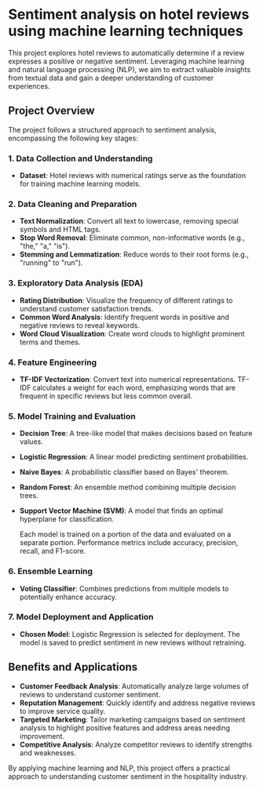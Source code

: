 # Sentiment analysis on hotel reviews using machine learning techniques

This project explores hotel reviews to automatically determine if a review expresses a positive or negative sentiment. Leveraging machine learning and natural language processing (NLP), we aim to extract valuable insights from textual data and gain a deeper understanding of customer experiences.

## Project Overview

The project follows a structured approach to sentiment analysis, encompassing the following key stages:

### 1. Data Collection and Understanding
- **Dataset**: Hotel reviews with numerical ratings serve as the foundation for training machine learning models.

### 2. Data Cleaning and Preparation
- **Text Normalization**: Convert all text to lowercase, removing special symbols and HTML tags.
- **Stop Word Removal**: Eliminate common, non-informative words (e.g., "the," "a," "is").
- **Stemming and Lemmatization**: Reduce words to their root forms (e.g., "running" to "run").

### 3. Exploratory Data Analysis (EDA)
- **Rating Distribution**: Visualize the frequency of different ratings to understand customer satisfaction trends.
- **Common Word Analysis**: Identify frequent words in positive and negative reviews to reveal keywords.
- **Word Cloud Visualization**: Create word clouds to highlight prominent terms and themes.

### 4. Feature Engineering
- **TF-IDF Vectorization**: Convert text into numerical representations. TF-IDF calculates a weight for each word, emphasizing words that are frequent in specific reviews but less common overall.

### 5. Model Training and Evaluation
- **Decision Tree**: A tree-like model that makes decisions based on feature values.
- **Logistic Regression**: A linear model predicting sentiment probabilities.
- **Naive Bayes**: A probabilistic classifier based on Bayes' theorem.
- **Random Forest**: An ensemble method combining multiple decision trees.
- **Support Vector Machine (SVM)**: A model that finds an optimal hyperplane for classification.

  Each model is trained on a portion of the data and evaluated on a separate portion. Performance metrics include accuracy, precision, recall, and F1-score.

### 6. Ensemble Learning
- **Voting Classifier**: Combines predictions from multiple models to potentially enhance accuracy.

### 7. Model Deployment and Application
- **Chosen Model**: Logistic Regression is selected for deployment. The model is saved to predict sentiment in new reviews without retraining.

## Benefits and Applications

- **Customer Feedback Analysis**: Automatically analyze large volumes of reviews to understand customer sentiment.
- **Reputation Management**: Quickly identify and address negative reviews to improve service quality.
- **Targeted Marketing**: Tailor marketing campaigns based on sentiment analysis to highlight positive features and address areas needing improvement.
- **Competitive Analysis**: Analyze competitor reviews to identify strengths and weaknesses.

By applying machine learning and NLP, this project offers a practical approach to understanding customer sentiment in the hospitality industry.
